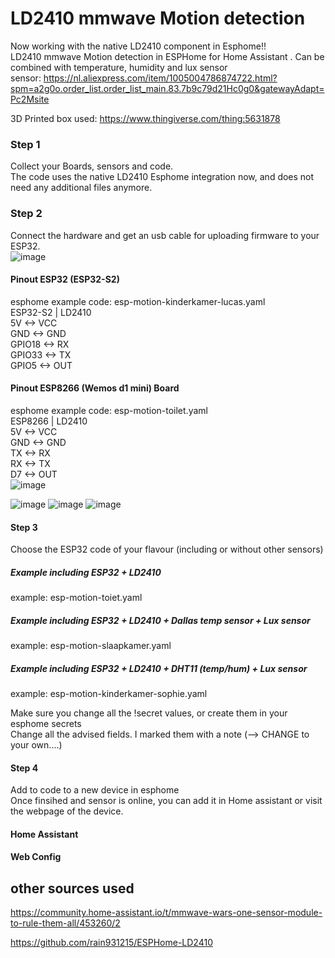 # LD2410 mmwave Motion detection
Now working with the native LD2410 component in Esphome!!  
LD2410 mmwave Motion detection in ESPHome for Home Assistant . Can be combined with temperature, humidity and lux sensor  
sensor: https://nl.aliexpress.com/item/1005004786874722.html?spm=a2g0o.order_list.order_list_main.83.7b9c79d21Hc0g0&gatewayAdapt=Pc2Msite
  
3D Printed box used: https://www.thingiverse.com/thing:5631878
  
### Step 1
Collect your Boards, sensors and code.  
The code uses the native LD2410 Esphome integration now, and does not need any additional files anymore.

### Step 2
Connect the hardware and get an usb cable for uploading firmware to your ESP32.  
![image](https://user-images.githubusercontent.com/100353268/213939599-cc16b760-055d-4786-9fc2-663132c9dd59.png)

#### Pinout ESP32 (ESP32-S2)
esphome example code: esp-motion-kinderkamer-lucas.yaml  
ESP32-S2 | LD2410  
5V <-> VCC  
GND <-> GND  
GPIO18 <-> RX  
GPIO33 <-> TX  
GPIO5 <-> OUT  

#### Pinout ESP8266 (Wemos d1 mini) Board
esphome example code: esp-motion-toilet.yaml  
ESP8266 | LD2410  
5V <-> VCC  
GND <-> GND  
TX <-> RX  
RX <-> TX  
D7 <-> OUT  
![image](https://user-images.githubusercontent.com/100353268/213941685-f02bab19-3bf9-4c9e-8396-ed6582ae09ed.png)

![image](https://user-images.githubusercontent.com/100353268/213941779-5eb1bda0-0fc9-4edf-bc72-381e0cae259f.png)
![image](https://user-images.githubusercontent.com/100353268/213941793-3d5528d8-2f03-48c3-8c6d-71cf0ac28136.png)
![image](https://user-images.githubusercontent.com/100353268/213941799-9a551b3f-e476-4d73-b4c2-06db9502a43a.png)


#### Step 3
Choose the ESP32 code of your flavour (including or without other sensors)  

##### Example including ESP32 + LD2410  
example: esp-motion-toiet.yaml
##### Example including ESP32 + LD2410 + Dallas temp sensor + Lux sensor  
example: esp-motion-slaapkamer.yaml
##### Example including ESP32 + LD2410 + DHT11 (temp/hum) + Lux sensor  
example: esp-motion-kinderkamer-sophie.yaml  

Make sure you change all the !secret values, or create them in your esphome secrets  
Change all the advised fields. I marked them with a note (--> CHANGE to your own....)    

#### Step 4
Add to code to a new device in esphome  
Once finsihed and sensor is online, you can add it in Home assistant or visit the webpage of the device.

#### Home Assistant


#### Web Config



## other sources used  
https://community.home-assistant.io/t/mmwave-wars-one-sensor-module-to-rule-them-all/453260/2
  
https://github.com/rain931215/ESPHome-LD2410
  

